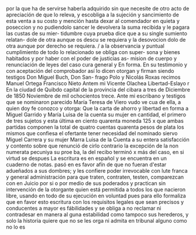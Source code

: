 por la que ha de servirse haberla adquirido sin que necesite de otro acto de apreciación de que lo releva, y escobliga a la sujeción y sancimiento de esta venta a su costo y mención hasta dexar
al comendador en quieta y poseccion y no pudiendolo sancer le devolvera la suma recibida y le pagara las custas de su mier- tidumbre cuya prueba dice que a su single sumiento relatan- dole de otra aunque os descu se requiera y la desovocion
dolo de otra aunque por derecho se requiera. / a la observancia y puntual cumplimiento de todo lo relacionado se obliga con super- sona y bienes habitados y por haber con el poder de justicias as- mision de cuerpo y renunciación de leyes del caso cura general y
En forma. En su testimonio y con aceptación del comprobador así lo dicen otorgan y firman siendo testigos Don Miguel Buch, Don San- frago Polo y Nicolás Roxas recimos Manuel Ortega Francisco Nieto
Antem mi Vicente Olachea
Libertad-Eslayo
r
En la ciudad de Quibdo capital de la provincia del cibara a tres de
Diciembre de 1850
Noviembre de mil ochocientos trece. Ante mi escribano y testigos que se nominaron parecido María Teresa de Viero vudo ve cua de ella, a quien doy fe conozco y otorga: Que la carta de ahorro y libertad en forma a Miguel Garrido y María Luisa
de la cuenta su mujer en cantidad, el primero de tres sujetos y esta última en ciento quarenta moneda 125 x que ambas partidas componen la total de quatro cuentas quarenta pesos de plata los mismos que confiesa el ofertante tener necesidad
del nominado siervo Miguel Carrera y su mujer Marra Luisa de la Cuenta a su entera satisfacción y contento sobre que renunció de cirlo contrario la excepción de la non numerata pecuniya su proe ba, la del recibo terminó x más del caso, en si virtud se despues
La escritura es en español y se encuentra en un cuaderno de notas.
pasó en es favor afín de que no fueran d'estar adueñados a sus dombres; y les confiere poder irrevocable con lute franca y general administración para que traten, contraten, testen, comparezcan con en Juicio por si o por medio de sus poderados y practican
sin intervención de la otorgante quien está permitida a todos los que nacieron libre, usando en todo de su ejecución en voluntad pues para ello formaliza que en favor esto escritura con los requisitos legales que sean precisos y conducentes a mayor es
fábilidades y se obliga a no reclamar ni contradesar en manera al
guna estabilidad como tampoco sus herederos, y solo la historia
quiere que no se les orga ni admita en tribunal alguno como no lo es